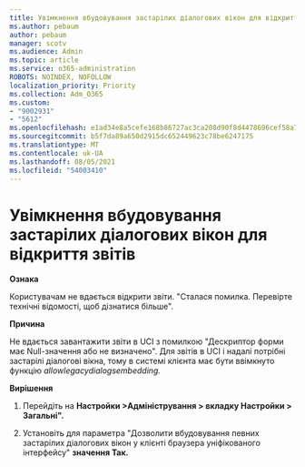 ```yaml
---
title: Увімкнення вбудовування застарілих діалогових вікон для відкриття звітів
ms.author: pebaum
author: pebaum
manager: scotv
ms.audience: Admin
ms.topic: article
ms.service: o365-administration
ROBOTS: NOINDEX, NOFOLLOW
localization_priority: Priority
ms.collection: Adm_O365
ms.custom:
- "9002931"
- "5612"
ms.openlocfilehash: e1ad34e8a5cefe168b86727ac3ca208d90f8d4478696cef58a7d0b04475fba56
ms.sourcegitcommit: b5f7da89a650d2915dc652449623c78be6247175
ms.translationtype: MT
ms.contentlocale: uk-UA
ms.lasthandoff: 08/05/2021
ms.locfileid: "54003410"
---
```

# <a name="enable-embedding-legacy-dialogs-to-open-reports"></a>Увімкнення вбудовування застарілих діалогових вікон для відкриття звітів

**Ознака**

Користувачам не вдається відкрити звіти. "Сталася помилка. Перевірте технічні відомості, щоб дізнатися більше".

**Причина**

Не вдається завантажити звіти в UCI з помилкою "Дескриптор форми має Null-значення або не визначено". Для звітів в UCI і надалі потрібні застарілі діалогові вікна, тому в системі клієнта має бути ввімкнуто функцію *allowlegacydialogsembedding.*

**Вирішення**

1. Перейдіть на **Настройки >Адміністрування > вкладку Настройки > Загальні".**

2. Установіть для параметра "Дозволити вбудовування певних застарілих діалогових вікон у клієнті браузера уніфікованого інтерфейсу" **значення Так.**
